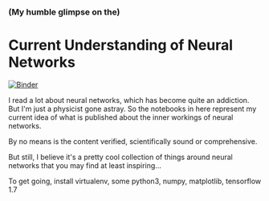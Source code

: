 ### (My humble glimpse on the) 
# Current Understanding of Neural Networks

[![Binder](https://mybinder.org/badge.svg)](https://mybinder.org/v2/gh/smurve/understanding-nn/master)

I read a lot about neural networks, which has become quite an addiction. But I'm just a physicist gone astray.
So the notebooks in here represent my current idea of what is published about the inner workings of neural networks.

By no means is the content verified, scientifically sound or comprehensive. 

But still, I believe it's a pretty cool collection of things around neural networks that you may find at least inspiring...

To get going, install virtualenv, some python3, numpy, matplotlib, tensorflow 1.7
